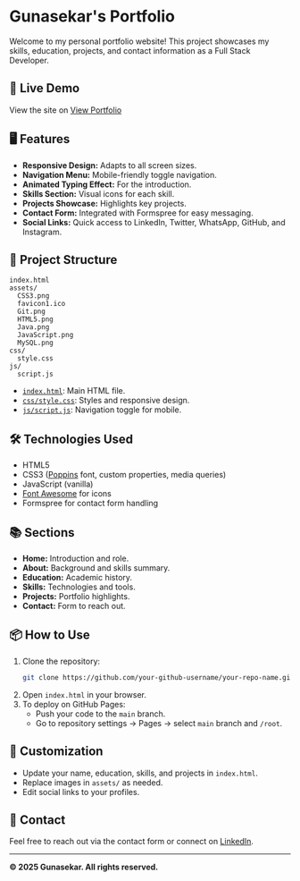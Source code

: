 # Gunasekar's Portfolio

Welcome to my personal portfolio website! This project showcases my skills, education, projects, and contact information as a Full Stack Developer.

## 🚀 Live Demo

View the site on [View Portfolio](https://gunasekarb.github.io/portfolio/)  

## 🖥️ Features

- **Responsive Design:** Adapts to all screen sizes.
- **Navigation Menu:** Mobile-friendly toggle navigation.
- **Animated Typing Effect:** For the introduction.
- **Skills Section:** Visual icons for each skill.
- **Projects Showcase:** Highlights key projects.
- **Contact Form:** Integrated with Formspree for easy messaging.
- **Social Links:** Quick access to LinkedIn, Twitter, WhatsApp, GitHub, and Instagram.

## 📁 Project Structure

```
index.html
assets/
  CSS3.png
  favicon1.ico
  Git.png
  HTML5.png
  Java.png
  JavaScript.png
  MySQL.png
css/
  style.css
js/
  script.js
```

- [`index.html`](index.html): Main HTML file.
- [`css/style.css`](css/style.css): Styles and responsive design.
- [`js/script.js`](js/script.js): Navigation toggle for mobile.

## 🛠️ Technologies Used

- HTML5
- CSS3 ([Poppins](https://fonts.google.com/specimen/Poppins) font, custom properties, media queries)
- JavaScript (vanilla)
- [Font Awesome](https://fontawesome.com/) for icons
- Formspree for contact form handling

## 📚 Sections

- **Home:** Introduction and role.
- **About:** Background and skills summary.
- **Education:** Academic history.
- **Skills:** Technologies and tools.
- **Projects:** Portfolio highlights.
- **Contact:** Form to reach out.

## 📦 How to Use

1. Clone the repository:
   ```sh
   git clone https://github.com/your-github-username/your-repo-name.git
   ```
2. Open `index.html` in your browser.
3. To deploy on GitHub Pages:
   - Push your code to the `main` branch.
   - Go to repository settings → Pages → select `main` branch and `/root`.

## 📝 Customization

- Update your name, education, skills, and projects in `index.html`.
- Replace images in `assets/` as needed.
- Edit social links to your profiles.

## 📧 Contact

Feel free to reach out via the contact form or connect on [LinkedIn](https://www.linkedin.com/in/gunasekar-b-a4034a364).

---

**© 2025 Gunasekar. All rights reserved.**
